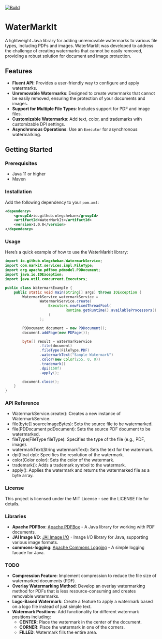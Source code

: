 [![Build](https://github.com/OlegCheban/WaterMarkIt/actions/workflows/mvn.yml/badge.svg)](https://github.com/OlegCheban/WaterMarkIt/actions/workflows/mvn.yml)

# WaterMarkIt

A lightweight Java library for adding unremovable watermarks to various file types, including PDFs and images. WaterMarkIt was developed to address the challenge of creating watermarks that cannot be easily removed, providing a robust solution for document and image protection.

## Features

- **Fluent API**: Provides a user-friendly way to configure and apply watermarks.
- **Unremovable Watermarks**: Designed to create watermarks that cannot be easily removed, ensuring the protection of your documents and images.
- **Support for Multiple File Types**: Includes support for PDF and image files.
- **Customizable Watermarks**: Add text, color, and trademarks with customizable DPI settings.
- **Asynchronous Operations**: Use an `Executor` for asynchronous watermarking.

## Getting Started

### Prerequisites

- Java 11 or higher
- Maven

### Installation

Add the following dependency to your `pom.xml`:

```xml
<dependency>
    <groupId>io.github.olegcheban</groupId>
    <artifactId>WaterMarkIt</artifactId>
    <version>1.0.8</version>
</dependency>
```
### Usage

Here’s a quick example of how to use the WaterMarkIt library:

```java
import io.github.olegcheban.WatermarkService;
import com.markit.services.impl.FileType;
import org.apache.pdfbox.pdmodel.PDDocument;
import java.io.IOException;
import java.util.concurrent.Executors;

public class WatermarkExample {
    public static void main(String[] args) throws IOException {
        WatermarkService watermarkService = 
                WatermarkService.create(
                    Executors.newFixedThreadPool(
                            Runtime.getRuntime().availableProcessors()
                    )
                );

        PDDocument document = new PDDocument();
        document.addPage(new PDPage());

        byte[] result = watermarkService
                .file(document)
                .fileType(FileType.PDF)
                .watermarkText("Sample Watermark")
                .color(new Color(255, 0, 0))                
                .trademark()
                .dpi(150f)
                .apply();

        document.close();
    }
}
```
### API Reference

- WatermarkService.create(): Creates a new instance of WatermarkService.
- file(byte[] sourceImageBytes): Sets the source file to be watermarked.
- file(PDDocument pdDocument): Sets the source PDF document to be watermarked.
- fileType(FileType fileType): Specifies the type of the file (e.g., PDF, image).
- watermarkText(String watermarkText): Sets the text for the watermark.
- dpi(float dpi): Specifies the resolution of the watermark.
- color(Color color): Sets the color of the watermark.
- trademark(): Adds a trademark symbol to the watermark.
- apply(): Applies the watermark and returns the watermarked file as a byte array.


### License
This project is licensed under the MIT License - see the LICENSE file for details.


### Libraries

- **Apache PDFBox**: [Apache PDFBox](https://pdfbox.apache.org/) - A Java library for working with PDF documents.
- **JAI Image I/O**: [JAI Image I/O](https://github.com/jai-imageio/jai-imageio-core) - Image I/O library for Java, supporting various image formats.
- **commons-logging**: [Apache Commons Logging](https://commons.apache.org/proper/commons-logging/) - A simple logging facade for Java.

### TODO

- **Compression Feature**: Implement compression to reduce the file size of watermarked documents (PDF).
- **Overlay Watermarking Method**: Develop an overlay watermarking method for PDFs that is less resource-consuming and creates removable watermarks.
- **Logo-Based Watermark**: Create a feature to apply a watermark based on a logo file instead of just simple text.
- **Watermark Positions**: Add functionality for different watermark positions including:
    - **CENTER**: Place the watermark in the center of the document.
    - **CORNER**: Place the watermark in one of the corners.
    - **FILLED**: Watermark fills the entire area.